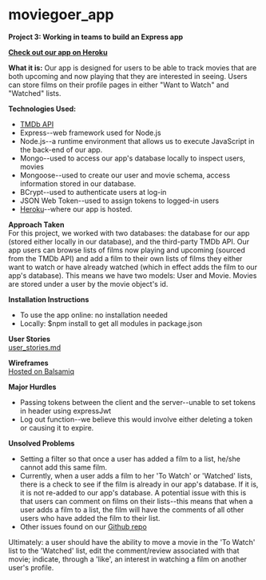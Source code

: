 # moviegoer_app
**Project 3: Working in teams to build an Express app**

**[Check out our app on Heroku](https://evening-dusk-5932.herokuapp.com/)**

**What it is:** Our app is designed for users to be able to track movies that are both upcoming and now playing that they are interested in seeing. Users can store films on their profile pages in either "Want to Watch" and "Watched" lists. 

**Technologies Used:**
* [TMDb API](https://www.themoviedb.org/documentation/api)
* Express--web framework used for Node.js
* Node.js--a runtime environment that allows us to execute JavaScript in the back-end of our app.
* Mongo--used to access our app's database locally to inspect users, movies
* Mongoose--used to create our user and movie schema, access information stored in our database.
* BCrypt--used to authenticate users at log-in
* JSON Web Token--used to assign tokens to logged-in users
* [Heroku](https://evening-dusk-5932.herokuapp.com/)--where our app is hosted. 

**Approach Taken**  
For this project, we worked with two databases: the database for our app (stored either locally in our database), and the third-party TMDb API. Our app users can browse lists of films now playing and upcoming (sourced from the TMDb API) and add a film to their own lists of films they either want to watch or have already watched (which in effect adds the film to our app's database).  This means we have two models: User and Movie. Movies are stored under a user by the movie object's id. 

**Installation Instructions**
* To use the app online: no installation needed
* Locally: $npm install to get all modules in package.json

**User Stories**  
[user_stories.md](https://github.com/Kalfis/moviegoer_app/blob/master/user_stories.md)

**Wireframes**  
[Hosted on Balsamiq](https://travelbloggerapp.mybalsamiq.com/projects/moviegoerapp/Homepage)

**Major Hurdles**
* Passing tokens between the client and the server--unable to set tokens in header using expressJwt
* Log out function--we believe this would involve either deleting a token or causing it to expire.


**Unsolved Problems**
* Setting a filter so that once a user has added a film to a list, he/she cannot add this same film. 
* Currently, when a user adds a film to her 'To Watch' or 'Watched' lists, there is a check to see if the film is already in our app's database. If it is, it is not re-added to our app's database. A potential issue with this is that users can comment on films on their lists--this means that when a user adds a film to a list, the film will have the comments of all other users who have added the film to their list. 
* Other issues found on our [Github repo](https://github.com/Kalfis/moviegoer_app/issues)

Ultimately: a user should have the ability to move a movie in the 'To Watch' list to the 'Watched' list, edit the comment/review associated with that movie; indicate, through a 'like', an interest in watching a film on another user's profile.

